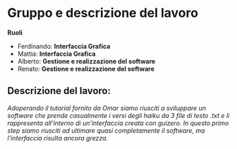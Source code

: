 Gruppo e descrizione del lavoro
========================
**Ruoli**
- Ferdinando: **Interfaccia Grafica**
- Mattia: **Interfaccia Grafica**
- Alberto: **Gestione e realizzazione del software**
- Renato: **Gestione e realizzazione del software**

Descrizione del lavoro:
-------------------------

*Adoperando il tutorial fornito da Omar siamo riusciti a sviluppare un software che prende casualmente i versi degli haiku da 3 file di testo .txt e li rappresenta
all'interno di un'interfaccia creata con guizero. In questo primo step siamo riusciti ad ultimare quasi completamente il software, ma l'interfaccia risulta ancora grezza.*
